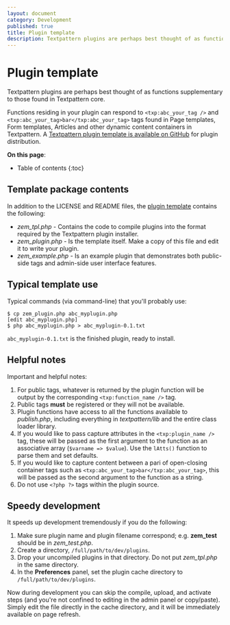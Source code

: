 ```yaml
---
layout: document
category: Development
published: true
title: Plugin template
description: Textpattern plugins are perhaps best thought of as functions supplementary to those found in Textpattern core.
---
```


# Plugin template

Textpattern plugins are perhaps best thought of as functions supplementary to those found in Textpattern core.

Functions residing in your plugin can respond to `<txp:abc_your_tag />` and `<txp:abc_your_tag>bar</txp:abc_your_tag>` tags found in Page templates, Form templates, Articles and other dynamic content containers in Textpattern. A [Textpattern plugin template is available on GitHub](https://github.com/textpattern/textpattern-plugin-template) for plugin distribution.

**On this page**:

* Table of contents
{:toc}

## Template package contents

In addition to the LICENSE and README files, the [plugin template](https://github.com/textpattern/textpattern-plugin-template)
contains the following:

-   *zem_tpl.php* - Contains the code to compile plugins into the format required by the Textpattern plugin installer.
-   *zem_plugin.php* - Is the template itself. Make a copy of this file and edit it to write your plugin.
-   *zem_example.php* - Is an example plugin that demonstrates both public-side tags and admin-side user interface features.

## Typical template use

Typical commands (via command-line) that you'll probably use:

    $ cp zem_plugin.php abc_myplugin.php
    [edit abc_myplugin.php]
    $ php abc_myplugin.php > abc_myplugin-0.1.txt

`abc_myplugin-0.1.txt` is the finished plugin, ready to install.

## Helpful notes

Important and helpful notes:

1. For public tags, whatever is returned by the plugin function will be output by the corresponding `<txp:function_name />` tag.
2. Public tags **must** be registered or they will not be available.
3. Plugin functions have access to all the functions available to *publish.php*, including everything in *textpattern/lib* and the entire class loader library.
4. If you would like to pass capture attributes in the `<txp:plugin_name />` tag, these will be passed as the first argument to the function as an associative array (`$varname => $value`). Use the `lAtts()` function to parse them and set defaults.
5. If you would like to capture content between a pari of open-closing container tags such as `<txp:abc_your_tag>bar</txp:abc_your_tag>`, this will be passed as the second argument to the function as a string.
6. Do not use `<?php ?>` tags within the plugin source.

## Speedy development

It speeds up development tremendously if you do the following:

1.  Make sure plugin name and plugin filename correspond; e.g. **zem_test** should be in *zem_test.php*.
2.  Create a directory, `/full/path/to/dev/plugins`.
3.  Drop your uncompiled plugins in that directory. Do not put *zem_tpl.php* in the same directory.
4.  In the **Preferences** panel, set the plugin cache directory to `/full/path/to/dev/plugins`.

Now during development you can skip the compile, upload, and activate steps (and you're not confined to editing in the admin panel or copy/paste). Simply edit the file directly in the cache directory, and it will be immediately available on page refresh.
